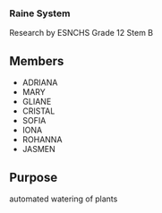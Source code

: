 ### Raine System
Research by ESNCHS Grade 12 Stem B

## Members
* ADRIANA
* MARY
* GLIANE
* CRISTAL
* SOFIA
* IONA
* ROHANNA
* JASMEN

## Purpose
automated watering of plants
